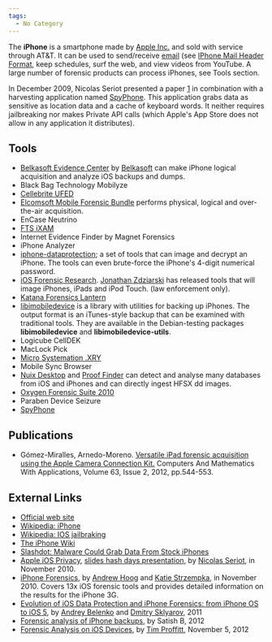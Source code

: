 ```yaml
---
tags:
  - No Category
---
```

The **iPhone** is a smartphone made by [Apple
Inc.](apple_inc..md) and sold with service through AT&T. It can
be used to send/receive [email](email.md) (see [IPhone Mail
Header Format](iphone_mail_header_format.md), keep schedules,
surf the web, and view videos from YouTube. A large number of forensic
products can process iPhones, see Tools section.

In December 2009, Nicolas Seriot presented a paper
[1](http://seriot.ch/resources/talks_papers/iPhonePrivacy.pdf) in
combination with a harvesting application named
[SpyPhone](http://github.com/nst/spyphone). This application grabs data
as sensitive as location data and a cache of keyboard words. It neither
requires jailbreaking nor makes Private API calls (which Apple's App
Store does not allow in any application it distributes).

## Tools

- [Belkasoft Evidence Center](https://belkasoft.com/ec) by
  [Belkasoft](belkasoft.md) can make iPhone logical acquisition
  and analyze iOS backups and dumps.
- Black Bag Technology Mobilyze
- [Cellebrite
  UFED](http://www.cellebrite.com/forensic-solutions/ios-forensics.html)
- [Elcomsoft Mobile Forensic
  Bundle](https://www.elcomsoft.com/emfb.html) performs physical,
  logical and over-the-air acquisition.
- EnCase Neutrino
- [FTS iXAM](http://www.ixam-forensics.com/)
- Internet Evidence Finder by Magnet Forensics
- iPhone Analyzer
- [iphone-dataprotection](http://code.google.com/p/iphone-dataprotection/);
  a set of tools that can image and decrypt an iPhone. The tools can
  even brute-force the iPhone's 4-digit numerical password.
- [iOS Forensic Research](http://www.iosresearch.org). [Jonathan
  Zdziarski](jonathan_zdziarski.md) has released tools that will
  image iPhones, iPads and iPod Touch. (law enforcement only).
- [Katana Forensics Lantern](http://katanaforensics.com/products/)
- [libimobiledevice](http://www.libimobiledevice.org/) is a library with
  utilities for backing up iPhones. The output format is an iTunes-style
  backup that can be examined with traditional tools. They are available
  in the Debian-testing packages **libimobiledevice** and
  **libimobiledevice-utils**.
- Logicube CellDEK
- MacLock Pick
- [Micro Systemation .XRY](.xry.md)
- Mobile Sync Browser
- [Nuix Desktop](nuix_desktop.md) and [Proof
  Finder](proof_finder.md) can detect and analyse many databases
  from iOS and iPhones and can directly ingest HFSX dd images.
- [Oxygen Forensic Suite 2010](oxygen_forensic_suite_2010.md)
- Paraben Device Seizure
- [SpyPhone](http://github.com/nst/spyphone)

## Publications

- Gómez-Miralles, Arnedo-Moreno. [Versatile iPad forensic acquisition
  using the Apple Camera Connection
  Kit.](http://openaccess.uoc.edu/webapps/o2/bitstream/10609/11862/1/iPadForensics.pdf)
  Computers And Mathematics With Applications, Volume 63, Issue 2, 2012,
  pp.544-553.

## External Links

- [Official web site](http://www.apple.com/iphone/)
- [Wikipedia: iPhone](http://en.wikipedia.org/wiki/IPhone)
- [Wikipedia: IOS
  jailbraking](http://en.wikipedia.org/wiki/IOS_jailbreaking)
- [The iPhone Wiki](http://theiphonewiki.com/wiki/Main_Page)
- [Slashdot: Malware Could Grab Data From Stock
  iPhones](http://it.slashdot.org/story/09/12/04/0413235/Malware-Could-Grab-Data-From-Stock-iPhones?from=rss&utm_source=feedburner&utm_medium=feed&utm_campaign=Feed%3A+Slashdot%2Fslashdot+%28Slashdot%29)
- [Apple iOS
  Privacy](http://seriot.ch/resources/talks_papers/iPhonePrivacy.pdf),
  [slides hash days
  presentation](http://seriot.ch/resources/talks_papers/ios_privacy_hashdays.pdf),
  by [Nicolas Seriot](nicolas_seriot.md), in November 2010.
- [iPhone
  Forensics](https://viaforensics.com/resources/white-papers/iphone-forensics/),
  by [Andrew Hoog](andrew_hoog.md) and [Katie
  Strzempka](katie_strzempka.md), in November 2010. Covers 13x
  iOS forensic tools and provides detailed information on the results
  for the iPhone 3G.
- [Evolution of iOS Data Protection and iPhone Forensics: from iPhone OS
  to iOS
  5](http://media.blackhat.com/bh-ad-11/Belenko/bh-ad-11-Belenko-iOS_Data_Protection.pdf),
  by [Andrey Belenko](andrey_belenko.md) and [Dmitry
  Sklyarov](dmitry_sklyarov.md), 2011
- [Forensic analysis of iPhone
  backups](http://www.exploit-db.com/wp-content/themes/exploit/docs/19767.pdf),
  by Satish B, 2012
- [Forensic Analysis on iOS
  Devices](http://www.sans.org/reading_room/whitepapers/forensics/forensic-analysis-ios-devices_34092),
  by [Tim Proffitt](tim_proffitt.md), November 5, 2012